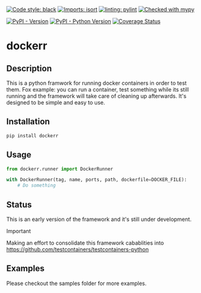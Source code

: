 [![Code style: black](https://img.shields.io/badge/code%20style-black-000000.svg)](https://github.com/psf/black) [![Imports: isort](https://img.shields.io/badge/%20imports-isort-%231674b1?style=flat&labelColor=ef8336)](https://pycqa.github.io/isort/) [![linting: pylint](https://img.shields.io/badge/linting-pylint-yellowgreen)](https://github.com/pylint-dev/pylint) [![Checked with mypy](http://www.mypy-lang.org/static/mypy_badge.svg)](http://mypy-lang.org/)

[![PyPI - Version](https://img.shields.io/pypi/v/dockerr.svg?logo=pypi&label=PyPI&logoColor=gold)](https://pypi.org/project/dockerr/) [![PyPI - Python Version](https://img.shields.io/pypi/pyversions/dockerr.svg?logo=python&label=Python&logoColor=gold)](https://pypi.org/project/dockerr/) [![Coverage Status](https://coveralls.io/repos/github/Tranquility2/dockerr/badge.svg?branch=master)](https://coveralls.io/github/Tranquility2/dockerrr?branch=master)

# dockerr

## Description

This is a python framwork for running docker containers in order to test them.
Fox example: you can run a container, test something while its still running and the framework will take care of cleaning up afterwards.
It's designed to be simple and easy to use.

## Installation

```bash
pip install dockerr
```

## Usage

```python
from dockerr.runner import DockerRunner

with DockerRunner(tag, name, ports, path, dockerfile=DOCKER_FILE):
    # Do something
```

## Status
This is an early version of the framework and it's still under development.

> [!IMPORTANT]
> Making an effort to consolidate this framework cabablities into https://github.com/testcontainers/testcontainers-python

## Examples
Please checkout the samples folder for more examples.
